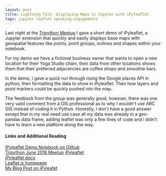 ```yaml
---
layout: post
title: Lightning Talk: Displaying Maps in Jupyter with iPyleaflet 
tags: jupyter leaflet speaking-engagements
---
```


Last night at the [Tripython Meetup](https://www.meetup.com/tripython/events/251446010/) I gave a short demo of iPyleaflet, a Jupyter extension that quickly and easily displays base maps with geospatial features like points, point groups, isolines and shapes within your notebook.

For my demo we have a fictional business owner that wants to open a new location for their Yoga Studio chain, their data from other locations shows them that their preferred adjacencies are coffee shops and smoothie bars.

In the demo, I gave a quick run through rising the Google places API in python, then formatting the data to show in iPyleaflet. Then how layers and point markers could be quickly pushed into the map. 

The feedback from the group was generally good, however, there was one very valid comment from a GIS professional as to why I wouldn't use ARC GIS instead of coding it in Python. Honestly, I don't have a good answer except that in my real need use case all my data was already in a geo-pandas data frame, adding leaflet was only a few lines of code and i didn't have to learn a new platform along the way. 

#### Links and Additional Reading

[iPyleaflet Demo Notebook on Github](https://github.com/gnfrazier/geopandas-demo/blob/master/ipyleaflet.ipynb)  
[Tripython June 2018 Meetup](https://www.meetup.com/tripython/events/251446010/)    [iPyleaflet](https://github.com/jupyter-widgets/ipyleaflet)  
[iPyleaflet docs](https://ipyleaflet.readthedocs.io/en/latest/index.html)  
[Leaflet.js homepage](https://leafletjs.com/)  
[My Blog Post on iPyleafet](/2018-7-1-intro-to-ipyleaflet/ "gnfrazier.me - Review: iPyleaflet")
